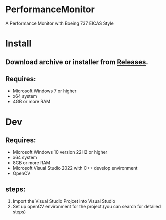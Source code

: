 # PerformanceMonitor
A Performance Monitor with Boeing 737 EICAS Style

# Install
## Download archive or installer from [Releases](https://github.com/ExecuteIF/PerformanceMonitor/releases).
## Requires:
- Microsoft Windows 7 or higher
- x64 system
- 4GB or more RAM

# Dev
## Requires:
- Microsoft Windows 10 version 22H2 or higher
- x64 system
- 8GB or more RAM
- Microsoft Visual Studio 2022 with C++ develop environment
- OpenCV

## steps:
1. Import the Visual Studio Projcet into Visual Studio
2. Set up openCV environment for the project.(you can search for detailed steps)

